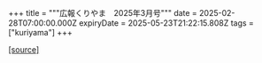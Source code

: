 +++
title = """広報くりやま　2025年3月号"""
date = 2025-02-28T07:00:00.000Z
expiryDate = 2025-05-23T21:22:15.808Z
tags = ["kuriyama"]
+++


[[source]](https://www.town.kuriyama.hokkaido.jp/site/koho/30437.html)
